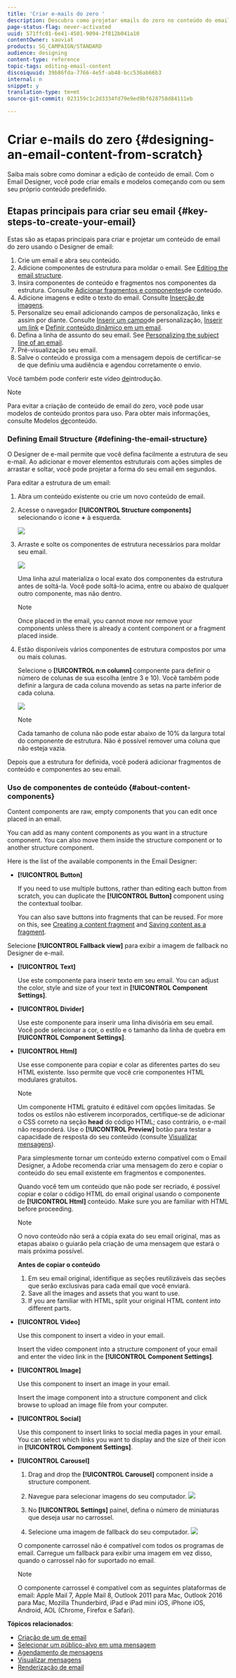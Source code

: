 ```yaml
---
title: 'Criar e-mails do zero '
description: Descubra como projetar emails do zero no conteúdo do email no Designer de email.
page-status-flag: never-activated
uuid: 571ffc01-6e41-4501-9094-2f812b041a10
contentOwner: sauviat
products: SG_CAMPAIGN/STANDARD
audience: designing
content-type: reference
topic-tags: editing-email-content
discoiquuid: 39b86fda-7766-4e5f-ab48-bcc536ab66b3
internal: n
snippet: y
translation-type: tm+mt
source-git-commit: 023159c1c2d3334fd79e9ed9bf628758d84111eb

---
```



# Criar e-mails do zero {#designing-an-email-content-from-scratch}

Saiba mais sobre como dominar a edição de conteúdo de email. Com o Email Designer, você pode criar emails e modelos começando com ou sem seu próprio conteúdo predefinido.

## Etapas principais para criar seu email {#key-steps-to-create-your-email}

Estas são as etapas principais para criar e projetar um conteúdo de email do zero usando o Designer de email:

1. Crie um email e abra seu conteúdo.
1. Adicione componentes de estrutura para moldar o email. See [Editing the email structure](#defining-the-email-structure).
1. Insira componentes de conteúdo e fragmentos nos componentes da estrutura. Consulte [Adicionar fragmentos e componentes](#defining-the-email-structure)de conteúdo.
1. Adicione imagens e edite o texto do email. Consulte [Inserção de imagens](../../designing/using/images.md#inserting-images).
1. Personalize seu email adicionando campos de personalização, links e assim por diante. Consulte [Inserir um campo](../../designing/using/personalization.md#inserting-a-personalization-field)de personalização, [Inserir um link](../../designing/using/links.md#inserting-a-link) e [Definir conteúdo dinâmico em um email](../../designing/using/personalization.md#defining-dynamic-content-in-an-email).
1. Defina a linha de assunto do seu email. See [Personalizing the subject line of an email](../../designing/using/subject-line.md#defining-the-subject-line-of-an-email).
1. Pré-visualização seu email.
1. Salve o conteúdo e prossiga com a mensagem depois de certificar-se de que definiu uma audiência e agendou corretamente o envio.

Você também pode conferir este vídeo [de](https://video.tv.adobe.com/v/22771/?autoplay=true&hidetitle=true&captions=por_br)introdução.

>[!NOTE]
>
>Para evitar a criação de conteúdo de email do zero, você pode usar modelos de conteúdo prontos para uso. Para obter mais informações, consulte Modelos [de](../../designing/using/using-reusable-content.md#content-templates)conteúdo.

### Defining Email Structure {#defining-the-email-structure}

O Designer de e-mail permite que você defina facilmente a estrutura de seu e-mail. Ao adicionar e mover elementos estruturais com ações simples de arrastar e soltar, você pode projetar a forma do seu email em segundos.

Para editar a estrutura de um email:

1. Abra um conteúdo existente ou crie um novo conteúdo de email.
1. Acesse o navegador **[!UICONTROL Structure components]** selecionando o ícone **+** à esquerda.

   ![](assets/email_designer_structure.png)

1. Arraste e solte os componentes de estrutura necessários para moldar seu email.

   ![](assets/email_designer_structure_components.png)

   Uma linha azul materializa o local exato dos componentes da estrutura antes de soltá-la. Você pode soltá-lo acima, entre ou abaixo de qualquer outro componente, mas não dentro.

   >[!NOTE]
   >
   >Once placed in the email, you cannot move nor remove your components unless there is already a content component or a fragment placed inside.

1. Estão disponíveis vários componentes de estrutura compostos por uma ou mais colunas.

   Selecione o **[!UICONTROL n:n column]** componente para definir o número de colunas de sua escolha (entre 3 e 10). Você também pode definir a largura de cada coluna movendo as setas na parte inferior de cada coluna.

   ![](assets/email_designer_n-n-column.png)

   >[!NOTE]
   >
   >Cada tamanho de coluna não pode estar abaixo de 10% da largura total do componente de estrutura. Não é possível remover uma coluna que não esteja vazia.

Depois que a estrutura for definida, você poderá adicionar fragmentos de conteúdo e componentes ao seu email.

### Uso de componentes de conteúdo {#about-content-components}

Content components are raw, empty components that you can edit once placed in an email.

You can add as many content components as you want in a structure component. You can also move them inside the structure component or to another structure component.

Here is the list of the available components in the Email Designer:

- **[!UICONTROL Button]**

   If you need to use multiple buttons, rather than editing each button from scratch, you can duplicate the **[!UICONTROL Button]** component using the contextual toolbar.

   You can also save buttons into fragments that can be reused. For more on this, see [Creating a content fragment](../../designing/using/using-reusable-content.md#creating-a-content-fragment) and [Saving content as a fragment](../../designing/using/using-reusable-content.md#saving-content-as-a-fragment).

Selecione **[!UICONTROL Fallback view]** para exibir a imagem de fallback no Designer de e-mail.

- **[!UICONTROL Text]**

   Use este componente para inserir texto em seu email. You can adjust the color, style and size of your text in **[!UICONTROL Component Settings]**.

- **[!UICONTROL Divider]**

   Use este componente para inserir uma linha divisória em seu email. Você pode selecionar a cor, o estilo e o tamanho da linha de quebra em **[!UICONTROL Component Settings]**.

- **[!UICONTROL Html]**

   Use esse componente para copiar e colar as diferentes partes do seu HTML existente. Isso permite que você crie componentes HTML modulares gratuitos.

   >[!NOTE]
   >
   >Um componente HTML gratuito é editável com opções limitadas. Se todos os estilos não estiverem incorporados, certifique-se de adicionar o CSS correto na seção **head** do código HTML; caso contrário, o e-mail não responderá. Use o **[!UICONTROL Preview]** botão para testar a capacidade de resposta do seu conteúdo (consulte [Visualizar mensagens](../../sending/using/previewing-messages.md)).

   Para simplesmente tornar um conteúdo externo compatível com o Email Designer, a Adobe recomenda criar uma mensagem do zero e copiar o conteúdo do seu email existente em fragmentos e componentes.

   Quando você tem um conteúdo que não pode ser recriado, é possível copiar e colar o código HTML do email original usando o componente de **[!UICONTROL Html]** conteúdo. Make sure you are familiar with HTML before proceeding.

   <!-- A full example is presented below. -->

   >[!NOTE]
   >
   >O novo conteúdo não será a cópia exata do seu email original, mas as etapas abaixo o guiarão pela criação de uma mensagem que estará o mais próxima possível.

   **Antes de copiar o conteúdo**

   1. Em seu email original, identifique as seções reutilizáveis das seções que serão exclusivas para cada email que você enviará.
   1. Save all the images and assets that you want to use.
   1. If you are familiar with HTML, split your original HTML content into different parts.

- **[!UICONTROL Video]**

   Use this component to insert a video in your email.

   Insert the video component into a structure component of your email and enter the video link in the **[!UICONTROL Component Settings]**.

- **[!UICONTROL Image]**

   Use this component to insert an image in your email.

   Insert the image component into a structure component and click browse to upload an image file from your computer.

- **[!UICONTROL Social]**

   Use this component to insert links to social media pages in your email. You can select which links you want to display and the size of their icon in **[!UICONTROL Component Settings]**.

- **[!UICONTROL Carousel]**

   1. Drag and drop the **[!UICONTROL Carousel]** component inside a structure component.
   1. Navegue para selecionar imagens do seu computador.
   ![](assets/des_carousel_browse.png)

   1. No **[!UICONTROL Settings]** painel, defina o número de miniaturas que deseja usar no carrossel.
   1. Selecione uma imagem de fallback do seu computador.
   ![](assets/des_carousel_fallback.png)

   O componente carrossel não é compatível com todos os programas de email. Carregue um fallback para exibir uma imagem em vez disso, quando o carrossel não for suportado no email.

   >[!NOTE]
   >
   >O componente carrossel é compatível com as seguintes plataformas de email: Apple Mail 7, Apple Mail 8, Outlook 2011 para Mac, Outlook 2016 para Mac, Mozilla Thunderbird, iPad e iPad mini iOS, iPhone iOS, Android, AOL (Chrome, Firefox e Safari).

**Tópicos relacionados**:

- [Criação de um de email](../../channels/using/creating-an-email.md)
- [Selecionar um público-alvo em uma mensagem](../../audiences/using/selecting-an-audience-in-a-message.md)
- [Agendamento de mensagens](../../sending/using/about-scheduling-messages.md)
- [Visualizar mensagens](../../sending/using/previewing-messages.md)
- [Renderização de email](../../sending/using/email-rendering.md)
